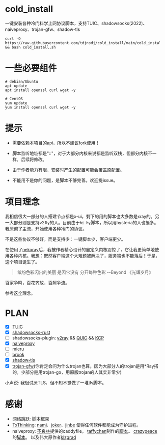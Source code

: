 # cold_install

一键安装各种冷门科学上网协议脚本，支持TUIC、shadowsocks(2022)、naiveproxy、trojan-gfw、shadow-tls

```shell
curl -O https://raw.githubusercontent.com/tdjnodj/cold_install/main/cold_install.sh && bash cold_install.sh
```

# 一些必要组件

```
# debian/Ubuntu 
apt update
apt install openssl curl wget -y

# CentOS
yum update
yum install openssl curl wget -y
```

# 提示

- 需要依赖本项目的api，所以不建议fork使用！

- 脚本监听地址都是"::"，对于大部分内核来说都是监听双栈，但部分内核不一样，后续将修改。

- 由于作者能力有限，安装时产生的配置可能会覆盖原配置。

- 不能用不是你的问题，是脚本不够完善。欢迎提issue。

# 项目理念

我相信很大一部分的人搭建节点都是x-ui，剩下的用的脚本也大多数是xray的。另一大部分则是支持v2fly的人。目前由于`hi_hy`脚本，所以用hysteria的人也挺多。我厌倦了主流，开始使用各种冷门的协议。

不是这些协议不够好，而是支持少：一键脚本少，客户端更少。

在使用了[nekoray](https://github.com/MatsuriDayo/nekoray)后，我被作者精心设计的自定义内核震惊了，它让我更简单地使用各种内核。我想：既然客户端这个大难题被解决了，服务端也不能落后！于是，这个项目诞生了。

> 缤纷色彩闪出的美丽 是因它没有 分开每种色彩  --Beyond 《光辉岁月》

百家争鸣，百花齐放，百舸争流。

参考[这个](https://github.com/net4people/bbs/issues/136)理念。

# PLAN

- [x] [TUIC](https://github.com/EAimTY/tuic)
- [x] [shadowsocks-rust](https://github.com/shadowsocks/shadowsocks-rust)
- [ ] shadowsocks-plugin: [v2ray](https://github.com/shadowsocks/v2ray-plugin) && [QUIC](https://github.com/shadowsocks/qtun) && [KCP](https://github.com/xtaci/kcptun)
- [x] [naiveproxy](https://github.com/klzgrad/naiveproxy)
- [ ] [mieru](https://github.com/enfein/mieru/)
- [ ] [brook](https://github.com/txthinking/brook)
- [x] [shadow-tls](https://github.com/ihciah/shadow-tls)
- [x] [trojan-gfw](https://github.com/trojan-gfw/trojan)(你肯定会问为什么trojan也算，因为大部分人的trojan是用*Ray搭的，少部分是用trojan-go，用原版trojan的人其实非常少)

小声说: 我很讨厌TLS，但不知不觉做了一堆tls脚本。

# 感谢

- 网络跳跃: 脚本框架
- [TxThinking](https://github.com/txthinking): [nami](https://github.com/txthinking/nami)、[joker](https://github.com/txthinking/joker)、[jinbe](https://github.com/txthinking/jinbe) 使得任何软件都能成为守护进程。
- naiveproxy: [不良林](https://bulianglin.com)提供的caddyfile。 [taffychan](https://github.com/taffychan/)制作的[脚本](https://github.com/taffychan/naivetest)。 [crazypeace](https://github.com/crazypeace)的[脚本](https://github.com/crazypeace/naive)。 以及伟大原作者[klzgrad](https://github.com/klzgrad/)
